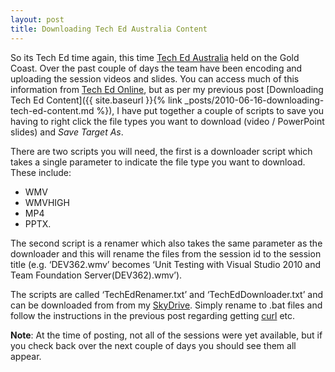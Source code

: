 ```yaml
---
layout: post
title: Downloading Tech Ed Australia Content
---
```

So its Tech Ed time again, this time <a href="http://australia.msteched.com/" target="_blank">Tech Ed Australia</a> held on the Gold Coast. Over the past couple of days the team have been encoding and uploading the session videos and slides. You can access much of this information from <a href="http://www.msteched.com/australia" target="_blank">Tech Ed Online</a>, but as per my previous post [Downloading Tech Ed Content]({{ site.baseurl }}{% link _posts/2010-06-16-downloading-tech-ed-content.md %}), I have put together a couple of scripts to save you having to right click the file types you want to download (video / PowerPoint slides) and *Save Target As*. 

There are two scripts you will need, the first is a downloader script which takes a single parameter to indicate the file type you want to download. These include:
- WMV
- WMVHIGH
- MP4
- PPTX. 

The second script is a renamer which also takes the same parameter as the downloader and this will rename the files from the session id to the session title (e.g. ‘DEV362.wmv’ becomes ‘Unit Testing with Visual Studio 2010 and Team Foundation Server(DEV362).wmv’). 

The scripts are called ‘TechEdRenamer.txt’ and ‘TechEdDownloader.txt’ and can be downloaded from from my <a href="http://cid-090d535e56bed79c.office.live.com/browse.aspx/.Public/Tech%20Ed%20Aus%202010" target="_blank">SkyDrive</a>. Simply rename to .bat files and follow the instructions in the previous post regarding getting <a href="http://curl.haxx.se/download.html" target="_blank">curl</a> etc.

**Note**: At the time of posting, not all of the sessions were yet available, but if you check back over the next couple of days you should see them all appear.